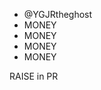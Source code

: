 - @YGJRtheghost
- MONEY
- MONEY
- MONEY
- MONEY
<!---
YGJRtheghost/YGJRtheghost is a ✨ special ✨ repository because its `README.md` (this file) appears on your GitHub profile.
You can click the Preview link to take a look at your changes.
--->
RAISE in PR
